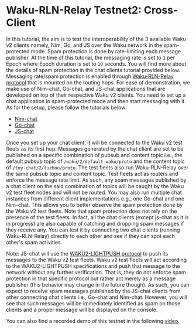 # Waku-RLN-Relay Testnet2: Cross-Client

In this tutorial, the aim is to test the interoperability of the 3 available Waku v2 clients namely, Nim, Go, and JS over the Waku network in the spam-protected mode.
Spam protection is done by rate-limiting each message publisher. 
At the time of this tutorial, the messaging rate is set to `1` per Epoch where Epoch duration is set to `10` seconds.
You will find more about the details of spam protection in the chat clients tutorial provided below.
Messaging rate/spam protection is enabled through [Waku-RLN-Relay protocol](https://rfc.vac.dev/spec/17/) that is mounted on the routing hops.
For ease of demonstration, we make use of Nim-chat, Go-chat, and JS-chat applications that are developed on top of their respective Waku v2 clients.
You need to set up a chat application in spam-protected mode and then start messaging with it. 
As for the setup, please follow the tutorials below:
- [Nim-chat](./onchain-rln-relay-chat2.md)
- [Go-chat](https://github.com/status-im/go-waku/blob/master/docs/tutorials/rln.md)
- [JS-chat](https://examples.waku.org/rln-js/)


Once you set up your chat client, it will be connected to the Waku v2 test fleets as its first hop. 
Messages generated by the chat client are set to be published on a specific combination of pubsub and content topic i.e., the default pubsub topic of `/waku/2/default-waku/proto` and the content topic of `/toy-chat/2/luzhou/proto`. 
The test fleets also run Waku-RLN-Relay over the same pubsub topic and content topic.
Test fleets act as routers and enforce the message rate limit.
As such, any spam messages published by a chat client on the said combination of topics will be caught by the Waku v2 test fleet nodes and will not be routed.
You may also run multiple chat instances from different client implementations e.g., one Go-chat and one Nim-chat.
This allows you to better observe the spam protection done by the Waku v2 test fleets.
Note that spam protection does not rely on the presence of the test fleets.
In fact, all the chat clients (except js-chat as it is in progress) are also capable of catching and dropping spam messages if they receive any.
You can test it by connecting two chat clients (running Waku-RLN-Relay) directly to each other and see if they can spot each other's spam activities.

Note: JS-chat will use the [WAKU2-LIGHTPUSH protocol](https://rfc.vac.dev/spec/19/) to push its messages to the Waku v2 test fleets. 
Waku v2 test fleets will act according to the WAKU2-LIGHTPUSH specifications and push that message to the network without any further verification.
That is, they do not enforce spam protection in that specific protocol but rather act merely as a message publisher (this behavior may change in the future though).
As such, you can expect to receive spam messages published by the JS-chat clients from other connecting chat clients i.e., Go-chat and Nim-chat.
However, you will see that such messages will be immediately identified as spam on those clients and a proper message will be displayed on the console.


You can also find a recorded demo of this testnet in the following [video](https://drive.proton.me/urls/EC4G8SY2J8#ie92Wtje1f4O).